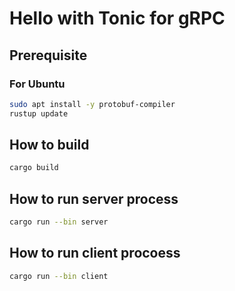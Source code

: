 # Hello with Tonic for gRPC

## Prerequisite

### For Ubuntu

```sh
sudo apt install -y protobuf-compiler
rustup update
```

## How to build

```sh
cargo build
```

## How to run server process

```sh
cargo run --bin server
```

## How to run client procoess

```sh
cargo run --bin client
```
